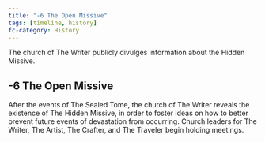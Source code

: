 ```yaml
---
title: "-6 The Open Missive"
tags: [timeline, history]
fc-category: History
---
```

<span class='ob-timelines'
	data-date='-6-00-00-00'
	data-title='The Open Missive'
	data-class='orange'>The church of The Writer publicly divulges information about the Hidden Missive.</span>
## -6 The Open Missive
After the events of The Sealed Tome, the church of The Writer reveals the existence of The Hidden Missive, in order to foster ideas on how to better prevent future events of devastation from occurring. Church leaders for The Writer, The Artist, The Crafter, and The Traveler begin holding meetings.

